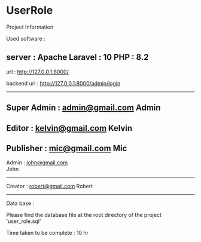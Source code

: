 # UserRole


Project Information

Used software : 

server : Apache
Laravel : 10
PHP : 8.2
----------------------------------

url : http://127.0.0.1:8000/

backend url : http://127.0.0.1:8000/admin/login

------------------------------
Super Admin :
admin@gmail.com
Admin
---------------------

Editor :
kelvin@gmail.com
Kelvin
----------------------

Publisher : 
mic@gmail.com
Mic
---------------------

Admin : 
john@gmail.com	
John

--------------------

Creator : 
robert@gmail.com
Robert

------------------

Data base : 

Please find the database file at the root directory of the project 'user_role.sql'

Time taken to be complete :  10 hr

